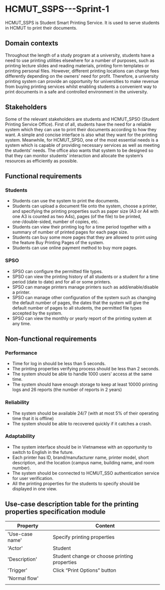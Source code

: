 # HCMUT_SSPS---Sprint-1
HCMUT_SSPS is Student Smart Printing Service. It is used to serve students in HCMUT to print their documents.
## Domain contexts
Throughout the length of a study program at a university, students have a need to use printing utilities elsewhere for a number of purposes, such as printing lecture slides and reading materials, printing form templates or printing personal files. However, different printing locations can charge fees differently depending on the owners’ need for profit. Therefore, a university printing system can provide an opportunity for universities to make revenue from buying printing services whilst enabling students a convenient way to print documents in a safe and controlled environment in the university.
## Stakeholders
Some of the relevant stakeholders are students and HCMUT_SPSO (Student Printing Service Office). First of all, students have the need for a reliable system which they can use to print their documents according to how they want. A simple and concise interface is also what they want for the printing system. Meanwhile, for HCMUT_SPSO, one of the most essential needs is a system which is capable of providing necessary services as well as meeting the students’ needs. The office also wants that system to be designed so that they can monitor students’ interaction and allocate the system’s resources as efficiently as possible.
## Functional requirements
### Students
- Students can use the system to print the documents.
- Students can upload a document file onto the system, choose a printer, and specifying the printing properties such as paper size (A3 or A4 with one A3 is counted as two A4s), pages (of the file) to be printed, one-/double-sided, number of copies, etc.
- Students can view their printing log for a time period together with a summary of number of printed pages for each page size.
- Students can buy some more pages that they are allowed to print using the feature Buy Printing Pages of the system.
- Students can use online payment method to buy more pages.
### SPSO
- SPSO can configure the permitted file types.
- SPSO can view the printing history of all students or a student for a time period (date to date) and for all or some printers.
- SPSO can manage printers manage printers such as add/enable/disable a printer.
- SPSO can manage other configuration of the system such as changing the default number of pages, the dates that the system will give the default number of pages to all students, the permitted file types accepted by the system.
- SPSO can view the monthly or yearly report of the printing system at any time.
## Non-functional requirements
### Performance
- Time for log in should be less than 5 seconds.
- The printing properties verifying process should be less than 2 seconds.
- The system should be able to handle 1000 users’ access at the same time.
- The system should have enough storage to keep at least 10000 printing logs and 26 reports (the number of reports in 2 years)
### Reliability
- The system should be available 24/7 (with at most 5% of their operating time that it is offline)
- The system should be able to recovered quickly if it catches a crash.
### Adaptability
- The system interface should be in Vietnamese with an opportunity to switch to English in the future.
- Each printer has ID, brand/manufacturer name, printer model, short description, and the location (campus name, building name, and room number).
- The system should be connected to HCMUT_SSO authentication service for user verification.
- All the printing properties for the students to specify should be displayed in one view. 
## Use-case description table for the printing properties specification module
|Property|Content|
|---|---|
|'Use-case name'|Specify printing properties|
|'Actor'|Student|
|'Description'|Student change or choose printing properties|
|'Trigger'|Click “Print Options” button|
|'Normal flow'||
|||
